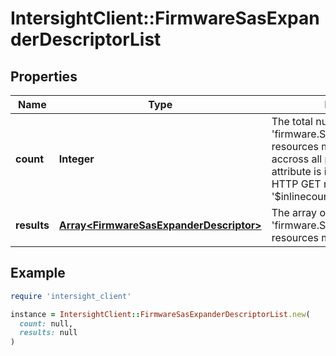# IntersightClient::FirmwareSasExpanderDescriptorList

## Properties

| Name | Type | Description | Notes |
| ---- | ---- | ----------- | ----- |
| **count** | **Integer** | The total number of &#39;firmware.SasExpanderDescriptor&#39; resources matching the request, accross all pages. The &#39;Count&#39; attribute is included when the HTTP GET request includes the &#39;$inlinecount&#39; parameter. | [optional] |
| **results** | [**Array&lt;FirmwareSasExpanderDescriptor&gt;**](FirmwareSasExpanderDescriptor.md) | The array of &#39;firmware.SasExpanderDescriptor&#39; resources matching the request. | [optional] |

## Example

```ruby
require 'intersight_client'

instance = IntersightClient::FirmwareSasExpanderDescriptorList.new(
  count: null,
  results: null
)
```


